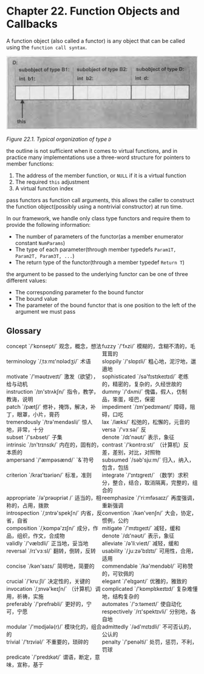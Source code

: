 # Chapter 22. Function Objects and Callbacks

<!-- vim-markdown-toc GFM -->

<!-- vim-markdown-toc -->



A function object (also called a functor) is any object that can be called using the `function call syntax`.

![22_1](res/22_1.png)

*Figure 22.1. Typical organization of type `D`*

the outline is not sufficient when it comes to virtual functions, and in practice many implementations use a three-word structure for pointers to member functions:

1. The address of the member function, or `NULL` if it is a virtual function
2. The required `this` adjustment
3. A virtual function index

pass functors as function call arguments, this allows the caller to construct the function object(possibly using a nontrivial constructor) at run time.

In our framework, we handle only class type functors and require them to provide the following information:

- The number of parameters of the functor(as a member enumerator constant `NumParams`)
- The type of each parameter(through member typedefs `Param1T, Param2T, Param3T, ...`)
- The return type of the functor(through a member typedef `Return T`)

the argument to be passed to the underlying functor can be one of three different values:

- The corresponding parameter fo the bound functor
- The bound value
- The parameter of the bound functor that is one position to the left of the argument we must pass



## Glossary

<div style="width: 50%; float:left;">concept `/'kɒnsept/` 观念，概念，想法</div>
<div style="width: 50%; float:left;">fuzzy `/'fʌzi/` 模糊的，含糊不清的，毛茸茸的</div>
<div style="width: 50%; float:left;">terminology `/ˌtɜːmɪ'nɒlədʒi/` 术语</div>
<div style="width: 50%; float:left;">sloppily `/'slɒpɪli/` 粗心地，泥泞地，邋遢地</div>
<div style="width: 50%; float:left;">motivate `/'məʊtɪveɪt/` 激发（欲望），给与动机</div>
<div style="width: 50%; float:left;">sophisticated `/sə'fɪstɪkeɪtɪd/` 老练的，精密的，复杂的，久经世故的</div>
<div style="width: 50%; float:left;">instruction `/ɪn'strʌkʃn/` 指令，教学，教诲，说明</div>
<div style="width: 50%; float:left;">dummy `/'dʌmi/` 傀儡，假人，仿制品，笨蛋，哑巴，保密</div>
<div style="width: 50%; float:left;">patch `/pætʃ/` 修补，掩饰，解决，补丁，眼罩，小片，膏药</div>
<div style="width: 50%; float:left;">impediment `/ɪm'pedɪmənt/` 障碍，阻碍，口吃</div>
<div style="width: 50%; float:left;">tremendously `/trə'mendəsli/` 惊人地，非常，十分</div>
<div style="width: 50%; float:left;">lax `/læks/` 松弛的，松懈的，元音的</div>
<div style="width: 50%; float:left;">versa `/'vɜːsə/` 反</div>
<div style="width: 50%; float:left;">subset `/'sʌbset/` 子集</div>
<div style="width: 50%; float:left;">denote `/dɪ'nəʊt/` 表示，象征</div>
<div style="width: 50%; float:left;">intrinsic `/ɪn'trɪnsɪk/` 内在的，固有的，本质的</div>
<div style="width: 50%; float:left;">contrast `/'kɒntrɑːst/` （计算机）反差，差别，对比，对照物</div>
<div style="width: 50%; float:left;">ampersand `/'æmpəsænd/` `&`符号</div>
<div style="width: 50%; float:left;">subsumed `/səb'sjuːm/` 归入，纳入，包含，包括</div>
<div style="width: 50%; float:left;">criterion `/kraɪ'tɪəriən/` 标准，准则</div>
<div style="width: 50%; float:left;">integrate `/'ɪntɪɡreɪt/` （数学）求积分，整合，结合，取消隔离，完整的，组合的</div>
<div style="width: 50%; float:left;">appropriate `/ə'prəʊpriət /` 适当的，相称的，占用，拨款</div>
<div style="width: 50%; float:left;">reemphasize `/'riːmfəsaɪz/` 再度强调，重新强调</div>
<div style="width: 50%; float:left;">introspection `/ˌɪntrə'spekʃn/` 内省，反省，自省</div>
<div style="width: 50%; float:left;">convention `/kən'venʃn/` 大会，协定，惯例，公约</div>
<div style="width: 50%; float:left;">composition `/ˌkɒmpə'zɪʃn/` 成分，作品，组织，作文，合成物</div>
<div style="width: 50%; float:left;">mitigate `/'mɪtɪɡeɪt/` 减轻，缓和</div>
<div style="width: 50%; float:left;">denote `/dɪ'nəʊt/` 表示，象征</div>
<div style="width: 50%; float:left;">validly `/'vælɪdli/` 正当地，妥当地</div>
<div style="width: 50%; float:left;">alleviate `/ə'liːvieɪt/` 减轻，缓和</div>
<div style="width: 50%; float:left;">reversal `/rɪ'vɜːsl/` 翻转，倒转，反转</div>
<div style="width: 50%; float:left;">usability `/ˌjuːzə'bɪlɪtɪ/` 可用性，合用，适用</div>
<div style="width: 50%; float:left;">concise `/kən'saɪs/` 简明地，简要的</div>
<div style="width: 50%; float:left;">commendable `/kə'mendəbl/` 可称赞的，可钦佩的</div>
<div style="width: 50%; float:left;">crucial `/'kruːʃl/` 决定性的，关键的</div>
<div style="width: 50%; float:left;">elegant `/'elɪɡənt/` 优雅的，雅致的</div>
<div style="width: 50%; float:left;">invocation `/ˌɪnvə'keɪʃn/` （计算机）调用，祈祷，实施</div>
<div style="width: 50%; float:left;">complicated `/'kɒmplɪkeɪtɪd/` 复杂难懂地，结构复杂的</div>
<div style="width: 50%; float:left;">preferably `/'prefrəbli/` 更好的，宁可，宁愿</div>
<div style="width: 50%; float:left;">automates `/'ɔːtəmeɪt/` 使自动化</div>
<div style="width: 50%; float:left;">respectively `/rɪ'spektɪvli/` 分别地，各自地</div>
<div style="width: 50%; float:left;">modular `/'mɒdjələ(r)/` 模块化的，组合的</div>
<div style="width: 50%; float:left;">admittedly `/əd'mɪtɪdli/` 不可否认的，公认的</div>
<div style="width: 50%; float:left;">trivial `/'trɪviəl/` 不重要的，琐碎的</div>
<div style="width: 50%; float:left;">penalty `/'penəlti/` 处罚，惩罚，不利，罚球</div>
<div style="width: 50%; float:left;">predicate `/'predɪkət/` 谓语，断定，意味，宣称，基于</div>